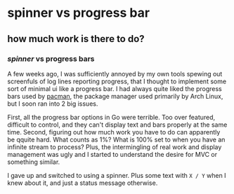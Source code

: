 # spinner vs progress bar

## how much work is there to do?

### _spinner_ vs progress bars

A few weeks ago,
I was sufficiently annoyed by my own tools spewing out screenfuls of log lines reporting progress,
that I thought to implement some sort of minimal ui like a progress bar.
I had always quite liked the progress bars used by [pacman](https://wiki.archlinux.org/title/Pacman),
the package manager used primarily by Arch Linux,
but I soon ran into 2 big issues.

First, all the progress bar options in Go were terrible.
Too over featured, difficult to control,
and they can't display text and bars properly at the same time.
Second, figuring out how much work you have to do can apparently be qquite hard.
What counts as 1%? 
What is 100% set to when you have an infinite stream to process?
Plus, the intermingling of real work and display management was ugly
and I started to understand the desire for MVC or something similar.

I gave up and switched to using a spinner.
Plus some text with `X / Y` when I knew about it,
and just a status message otherwise.
